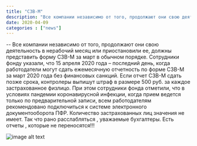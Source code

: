 ```yaml
---
title: "СЗВ-М"
description: "Все компании независимо от того, продолжают они свою деятельность в нерабочий месяц или приостановили ее, должны представить форму СЗВ-М "
date: 2020-04-09
categories : ["news"]
---
```


-- Все компании независимо от того, продолжают они свою деятельность в
нерабочий месяц или приостановили ее, должны представить форму СЗВ-М за
март в обычном порядке.
Сотрудники фонду указали, что 15 апреля 2020 года – последний день,
когда работодатели могут сдать ежемесячную отчетность по форме СЗВ-М за
март 2020 года без финансовых санкций. Если отчет СЗВ-М сдать позже
срока, контролеры выпишут штраф в размере 500 руб. за каждое
застрахованное физлицо. При этом сотрудники фонда отметили, что в
условиях пандемии коронавирусной инфекции, когда прием ведется только по
предварительной записи, всем работодателям рекомендовано подключиться к
системе электронного документооборота ПФР. Количество застрахованных лиц
значения не имеет.
Так что рано расслабляться , уважаемые бухгалтеры. Есть отчеты , которые
не переносятся!!!

![image alt text](/img/c3b-m.png)
